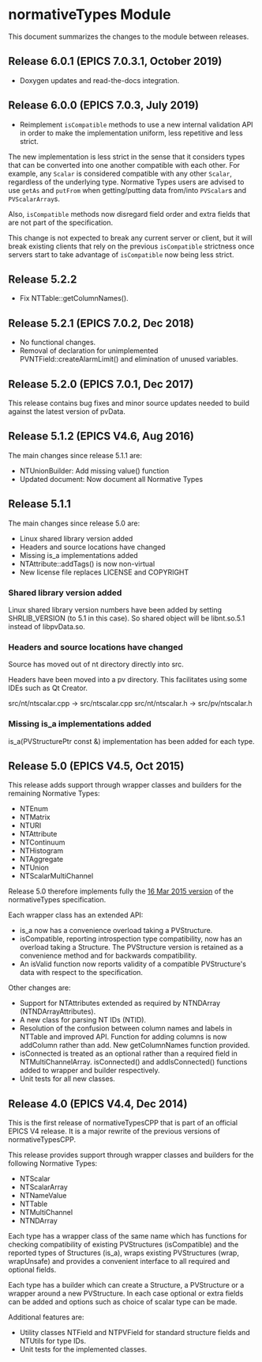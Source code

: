 # normativeTypes Module

This document summarizes the changes to the module between releases.

## Release 6.0.1 (EPICS 7.0.3.1, October 2019)

* Doxygen updates and read-the-docs integration.

## Release 6.0.0 (EPICS 7.0.3, July 2019)

* Reimplement `isCompatible` methods to use a new internal validation API in order to make the implementation uniform, less repetitive and less strict.

The new implementation is less strict in the sense that it considers types that can be converted into one another compatible with each other. For example, any `Scalar` is considered compatible with any other `Scalar`, regardless of the underlying type. Normative Types users are advised to use `getAs` and `putFrom` when getting/putting data from/into `PVScalar`s and `PVScalarArray`s.

Also, `isCompatible` methods now disregard field order and extra fields that are not part of the specification.

This change is not expected to break any current server or client, but it will break existing clients that rely on the previous `isCompatible` strictness once servers start to take advantage of `isCompatible` now being less strict.

## Release 5.2.2

- Fix NTTable::getColumnNames().

## Release 5.2.1 (EPICS 7.0.2, Dec 2018)

* No functional changes.
* Removal of declaration for unimplemented PVNTField::createAlarmLimit() and elimination of unused variables.


## Release 5.2.0 (EPICS 7.0.1, Dec 2017)

This release contains bug fixes and minor source updates needed to
build against the latest version of pvData.


## Release 5.1.2 (EPICS V4.6, Aug 2016)

The main changes since release 5.1.1 are:

* NTUnionBuilder: Add missing value() function
* Updated document: Now document all Normative Types


## Release 5.1.1

The main changes since release 5.0 are:

* Linux shared library version added
* Headers and source locations have changed
* Missing is_a implementations added
* NTAttribute::addTags() is now non-virtual
* New license file replaces LICENSE and COPYRIGHT

### Shared library version added

Linux shared library version numbers have been added by setting SHRLIB_VERSION
(to 5.1 in this case). So shared object will be libnt.so.5.1 instead of
libpvData.so.

### Headers and source locations have changed

Source has moved out of nt directory directly into src.

Headers have been moved into a pv directory. This facilitates using some IDEs
such as Qt Creator.

src/nt/ntscalar.cpp -> src/ntscalar.cpp
src/nt/ntscalar.h   -> src/pv/ntscalar.h

### Missing is_a implementations added

is_a(PVStructurePtr const &) implementation has been added for each type.


## Release 5.0 (EPICS V4.5, Oct 2015)

This release adds support through wrapper classes and builders for the
remaining Normative Types:

* NTEnum
* NTMatrix
* NTURI
* NTAttribute
* NTContinuum
* NTHistogram
* NTAggregate
* NTUnion
* NTScalarMultiChannel

Release 5.0 therefore implements fully the
[16 Mar 2015 version](http://epics-pvdata.sourceforge.net/alpha/normativeTypes/normativeTypes_20150316.html)
 of the normativeTypes specification.

Each wrapper class has an extended API:

* is_a now has a convenience overload taking a PVStructure.
* isCompatible, reporting introspection type compatibility, now has an overload
  taking a Structure. The PVStructure version is retained as a convenience
  method and for backwards compatibility.
* An isValid function now reports validity of a compatible PVStructure's data
  with respect to the specification.

Other changes are:

* Support for NTAttributes extended as required by NTNDArray
  (NTNDArrayAttributes).
* A new class for parsing NT IDs (NTID).
* Resolution of the confusion between column names and labels in NTTable and
  improved API. Function for adding columns is now addColumn rather than add.
  New getColumnNames function provided.
* isConnected is treated as an optional rather than a required field in
  NTMultiChannelArray. isConnected() and addIsConnected() functions added to
  wrapper and builder respectively.
* Unit tests for all new classes.

## Release 4.0 (EPICS V4.4, Dec 2014)

This is the first release of normativeTypesCPP that is part of an official
EPICS V4 release.
It is a major rewrite of the previous versions of normativeTypesCPP.

This release provides support through wrapper classes and builders for the
following Normative Types:

* NTScalar
* NTScalarArray
* NTNameValue
* NTTable
* NTMultiChannel
* NTNDArray

Each type has a wrapper class of the same name which has functions for checking 
compatibility of existing PVStructures (isCompatible) and the reported types of 
Structures (is_a), wraps existing PVStructures (wrap, wrapUnsafe) and provides
a convenient interface to all required and optional fields.

Each type has a builder which can create a Structure, a PVStructure or a
wrapper around a new PVStructure. In each case optional or extra fields can be
added and options such as choice of scalar type can be made.


Additional features are:

* Utility classes NTField and NTPVField for standard structure fields and
  NTUtils for type IDs.
* Unit tests for the implemented classes.


